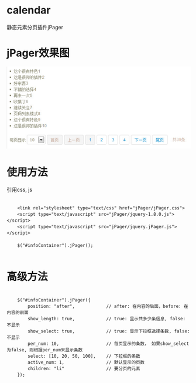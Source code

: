 # calendar #

静态元素分页插件jPager


# jPager效果图 #

![jPager效果图](images/jPager.jpg)


# 使用方法 #

引用css, js

<code>
	&lt;link rel="stylesheet" type="text/css" href="jPager/jPager.css"&gt;
	&lt;script type="text/javascript" src="jPager/jquery-1.8.0.js"&gt;&lt;/script&gt;
	&lt;script type="text/javascript" src="jPager/jquery.jPager.js"&gt;&lt;/script&gt;
</code>

<code>
	$("#infoContainer").jPager();

</code>


# 高级方法 #



<code>
	$("#infoContainer").jPager({
		position: "after",            // after: 在内容的后面，before: 在内容的前面
		show_length: true,            // true: 显示共多少条信息, false: 不显示
		show_select: true,            // true: 显示下拉框选择条数, false: 不显示
		per_num: 10,                  // 每页显示的条数， 如果show_select为false, 则根据per_num来显示条数
		select: [10, 20, 50, 100],    // 下拉框的条数
		active_num: 1,                // 默认显示的页数
		children: "li"                // 要分页的元素
	});
</code>

